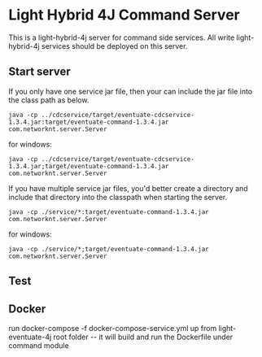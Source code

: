 # Light Hybrid 4J Command Server

This is a light-hybrid-4j server for command side services. All write light-hybrid-4j
services should be deployed on this server.


## Start server

If you only have one service jar file, then your can include the jar file into the
class path as below.

```
java -cp ../cdcservice/target/eventuate-cdcservice-1.3.4.jar:target/eventuate-command-1.3.4.jar com.networknt.server.Server
```

for windows:

```
java -cp ../cdcservice/target/eventuate-cdcservice-1.3.4.jar;target/eventuate-command-1.3.4.jar com.networknt.server.Server
```

If you have multiple service jar files, you'd better create a directory and include
that directory into the classpath when starting the server.

```
java -cp ./service/*:target/eventuate-command-1.3.4.jar com.networknt.server.Server
```

for windows:

```
java -cp ./service/*;target/eventuate-command-1.3.4.jar com.networknt.server.Server
```

## Test

## Docker
run docker-compose -f docker-compose-service.yml up from light-eventuate-4j root folder
  -- it will build and run the Dockerfile under command module
  